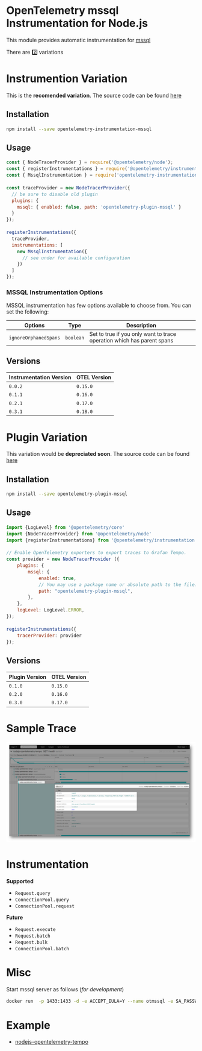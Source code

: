 # OpenTelemetry mssql Instrumentation for Node.js

This module provides automatic instrumentation for [mssql](https://www.npmjs.com/package/mssql)


There are :two: variations 

# Instrumention Variation

This is the **recomended variation**. The source code can be found [here](https://github.com/mnadeem/opentelemetry-instrumentation-mssql/tree/instrumentation)


## Installation

````bash
npm install --save opentelemetry-instrumentation-mssql
````


## Usage

````js
const { NodeTracerProvider } = require('@opentelemetry/node');
const { registerInstrumentations } = require('@opentelemetry/instrumentation');
const { MssqlInstrumentation } = require('opentelemetry-instrumentation-mssql');

const traceProvider = new NodeTracerProvider({
  // be sure to disable old plugin
  plugins: {
    mssql: { enabled: false, path: 'opentelemetry-plugin-mssql' }
  }
});

registerInstrumentations({
  traceProvider,
  instrumentations: [
    new MssqlInstrumentation({
      // see under for available configuration
    })
  ]
});

````

### MSSQL Instrumentation Options

MSSQL instrumentation has few options available to choose from. You can set the following:

| Options       | Type                       | Description                                                                               |
| --------------| ---------------------------| ----------------------------------------------------------------------------------------- |
| `ignoreOrphanedSpans` | `boolean` | Set to true if you only want to trace operation which has parent spans |

## Versions

| Instrumentation Version       | OTEL Version                       |
| --------------| ---------------------------|
| `0.0.2` | `0.15.0` |
| `0.1.1` | `0.16.0` |
| `0.2.1` | `0.17.0` |
| `0.3.1` | `0.18.0` |

# Plugin Variation

This variation would be **depreciated soon**. The source code can be found [here](https://github.com/mnadeem/opentelemetry-instrumentation-mssql/tree/plugin)

## Installation

````bash
npm install --save opentelemetry-plugin-mssql
````

## Usage

````js
import {LogLevel} from '@opentelemetry/core'
import {NodeTracerProvider} from '@opentelemetry/node'
import {registerInstrumentations} from '@opentelemetry/instrumentation'

// Enable OpenTelemetry exporters to export traces to Grafan Tempo.
const provider = new NodeTracerProvider ({
    plugins: {
        mssql: {
            enabled: true,
            // You may use a package name or absolute path to the file.
            path: "opentelemetry-plugin-mssql",
        },
    },
    logLevel: LogLevel.ERROR,      
});

registerInstrumentations({
    tracerProvider: provider
});
````

## Versions

| Plugin Version | OTEL Version            |
| ------------| ---------------------------|
| `0.1.0` | `0.15.0` |
| `0.2.0` | `0.16.0` |
| `0.3.0` | `0.17.0` |


# Sample Trace

![](docs/img/mssql-trace.png)

# Instrumentation

**Supported**

* `Request.query`
* `ConnectionPool.query`
* `ConnectionPool.request`

**Future**

* `Request.execute`
* `Request.batch`
* `Request.bulk`
* `ConnectionPool.batch`

# Misc

Start mssql server as follows (*for development*)

````bash
docker run  -p 1433:1433 -d -e ACCEPT_EULA=Y --name otmssql -e SA_PASSWORD=P@ssw0rd mcr.microsoft.com/mssql/server
````

# Example

* [nodejs-opentelemetry-tempo](https://github.com/mnadeem/nodejs-opentelemetry-tempo)